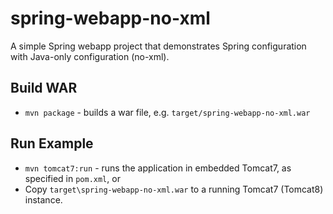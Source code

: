 # spring-webapp-no-xml

A simple Spring webapp project that demonstrates Spring configuration with Java-only configuration (no-xml).

## Build WAR
* `mvn package` - builds a war file, e.g. `target/spring-webapp-no-xml.war`

## Run Example
* `mvn tomcat7:run` - runs the application in embedded Tomcat7, as specified in `pom.xml`, or
* Copy `target\spring-webapp-no-xml.war` to a running Tomcat7 (Tomcat8) instance.


